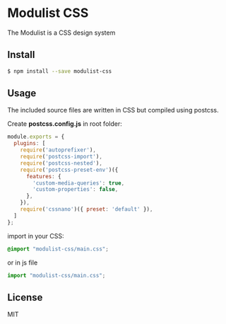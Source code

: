# Modulist CSS

The Modulist is a CSS design system


## Install
```sh
$ npm install --save modulist-css
```

## Usage
The included source files are written in CSS but compiled using postcss. 

Create **postcss.config.js** in root folder:
```javascript
module.exports = {
  plugins: [
    require('autoprefixer'),
    require('postcss-import'),
    require('postcss-nested'),
    require('postcss-preset-env')({
      features: {
        'custom-media-queries': true,
        'custom-properties': false,
      },
    }),
    require('cssnano')({ preset: 'default' }),
  ]
};
```

import in your CSS:
```css
@import "modulist-css/main.css";
```

or in js file
```js
import "modulist-css/main.css";
```

## License
MIT

